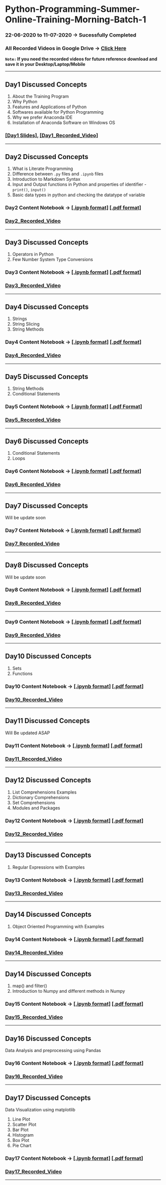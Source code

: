 # Python-Programming-Summer-Online-Training-Morning-Batch-1
### 22-06-2020 to 11-07-2020 → Sucessfully Completed

### All Recorded Videos in Google Drive → [Click Here](https://drive.google.com/drive/folders/1PLV5TZ4q9DJ375ThQ_SVPCf23oxZ4d5U?usp=sharing)


**`Note:` If you need the recorded videos for future reference download and save it in your Desktop/Laptop/Mobile**
**********************************
## Day1 Discussed Concepts

1. About the Training Program
1. Why Python
2. Features and Applications of Python
3. Softwares available for Python Programming
4. Why we prefer Anaconda IDE
5. Installation of Anaconda Software on Windows OS

### [[Day1 Slides]](https://github.com/AP-State-Skill-Development-Corporation/Python-SIP-Morning-Batch-1/blob/master/Day1_22June2020/Introduction_to_Python_Slides.pdf),  [[Day1_Recorded_Video]](https://transcripts.gotomeeting.com/#/s/cbd97b8f917e48f335d3a46edfc1d727c6cc24adcce1643765e413f50464b9c4)
***************************************

## Day2 Discussed Concepts
1. What is Literate Programming
2. Difference between `.py` files and  `.ipynb` files
3. Introduction to Markdown Syntax
4. Input and Output functions in Python and properties of identifier - `print()`, `input()`
6. Basic data types in python and checking the datatype of variable


### Day2 Content Notebook → [[.ipynb format]](https://github.com/AP-State-Skill-Development-Corporation/Python-SIP-Morning-Batch-1/blob/master/Day02_23June2020/Day2_23June2020.ipynb) [[.pdf format]](https://github.com/AP-State-Skill-Development-Corporation/Python-SIP-Morning-Batch-1/blob/master/Day02_23June2020/Day02_23June2020.pdf)

### [Day2_Recorded_Video](https://transcripts.gotomeeting.com/#/s/97c4b639f4e820d7ddae0abc9a8dbaf0ef795fdcf39d236ef0b600728030486c)
******************************

## Day3 Discussed Concepts
1. Operators in Python
2. Few Number System Type Conversions

### Day3 Content Notebook → [[.ipynb format]](https://github.com/AP-State-Skill-Development-Corporation/Python-SIP-Morning-Batch-1/blob/master/Day03_24June2020/Day3_24June2020.ipynb) [[.pdf format]](https://github.com/AP-State-Skill-Development-Corporation/Python-SIP-Morning-Batch-1/blob/master/Day03_24June2020/Day03_24June2020.pdf)

### [Day3_Recorded_Video](https://transcripts.gotomeeting.com/#/s/e1656c52c4658f5929c5825efb7f87265cb96b8ce7b6e2e8ded9acd495c4d78b)
***************************************************************

## Day4 Discussed Concepts
1. Strings 
2. String Slicing
3. String Methods

### Day4 Content Notebook → [[.ipynb format]](https://github.com/AP-State-Skill-Development-Corporation/Python-SIP-Morning-Batch-1/blob/master/Day04_25June2020/Day04_25June2020.ipynb) [[.pdf format]](https://github.com/AP-State-Skill-Development-Corporation/Python-SIP-Morning-Batch-1/tree/master/Day01_22June2020)

### [Day4_Recorded_Video](https://transcripts.gotomeeting.com/#/s/986d0b2144cccde771107bdfc80412f18a99288a166f2690dc130ae49b436904)
***************************************************************


## Day5 Discussed Concepts

1. String Methods
2. Conditional Statements

### Day5 Content Notebook → [[.ipynb format]](https://github.com/AP-State-Skill-Development-Corporation/Python-SIP-Morning-Batch-1/blob/master/Day05_26June2020/Day-5.ipynb) [[.pdf Format]](https://github.com/AP-State-Skill-Development-Corporation/Python-SIP-Morning-Batch-1/blob/master/Day05_26June2020/Day-5%20-%20Jupyter%20Notebook.pdf)

### [Day5_Recorded_Video](https://transcripts.gotomeeting.com/#/s/caa79934ef6be3a5135feefe301e1bf399d5a66d5ea3607c57e2b983552e032f)
***************************************************************

## Day6 Discussed Concepts

1. Conditional Statements
2. Loops

### Day6 Content Notebook → [[.ipynb format]](https://github.com/AP-State-Skill-Development-Corporation/Python-SIP-Morning-Batch-1/blob/master/Day06_27June2020/Day-6.ipynb) [[.pdf format]](https://github.com/AP-State-Skill-Development-Corporation/Python-SIP-Morning-Batch-1/blob/master/Day06_27June2020/Day-6%20-%20Jupyter%20Notebook.pdf)

### [Day6_Recorded_Video](https://transcripts.gotomeeting.com/#/s/ceb8f142653933979c49ff069817628e64a57e662d0d24ff3d094771d2174f71)
***************************************************************


## Day7 Discussed Concepts

Will be update soon

### Day7 Content Notebook → [[.ipynb format]](https://github.com/AP-State-Skill-Development-Corporation/Python-SIP-Morning-Batch-1/blob/master/Day-7%20%5B29-6-2020%5D/Day-7.ipynb) [[.pdf format]](https://github.com/AP-State-Skill-Development-Corporation/Python-SIP-Morning-Batch-1/blob/master/Day-7%20%5B29-6-2020%5D/Day-7%20-%20%5B29-6-2020%5D.pdf)

### [Day7_Recorded_Video](https://transcripts.gotomeeting.com/#/s/de03713a367d6208508726b5568a8c19b437d98013f42d0fc0743eba5a09e9b0)
***************************************************************

## Day8 Discussed Concepts

Will be update soon

### Day8 Content Notebook → [[.ipynb format]](https://github.com/AP-State-Skill-Development-Corporation/Python-SIP-Morning-Batch-1/blob/master/Day-8%20%5B30-6-2020%5D/Day-8.ipynb) [[.pdf format]](https://github.com/AP-State-Skill-Development-Corporation/Python-SIP-Morning-Batch-1/blob/master/Day-8%20%5B30-6-2020%5D/Day-8%20-%20%5B30-6-2020%5D.pdf)

### [Day8_Recorded_Video](https://transcripts.gotomeeting.com/#/s/2fa45e0baede322cc229d855bf332b01854f7632d9d76242646fe0b913d5c52c)
*****************************

### Day9 Content Notebook → [[.ipynb format]](https://github.com/AP-State-Skill-Development-Corporation/Python-SIP-Morning-Batch-1/blob/master/Day09_01July2020/Day-9%20%5B1-7-2020%5D.ipynb) [[.pdf format]](https://github.com/AP-State-Skill-Development-Corporation/Python-SIP-Morning-Batch-1/blob/master/Day09_01July2020/Day-9%20%5B1-7-2020%5D.pdf)

### [Day9_Recorded_Video](https://transcripts.gotomeeting.com/#/s/a738119b1efad00b09a6a1409b08ae24b5321adc574ed24372bc5ea5f387cafe)
*****************************


## Day10 Discussed Concepts

1. Sets
2. Functions

### Day10 Content Notebook → [[.ipynb format]](https://github.com/AP-State-Skill-Development-Corporation/Python-SIP-Morning-Batch-1/blob/master/Day10_02July2020/Day-10.ipynb) [[.pdf format]](https://github.com/AP-State-Skill-Development-Corporation/Python-SIP-Morning-Batch-1/blob/master/Day10_02July2020/Day-10%20-%20Jupyter%20Notebook.pdf)
### [Day10_Recorded_Video](https://transcripts.gotomeeting.com/#/s/b9e71dc322983db722e7e1cc82cefd9a8f41715542fd4b0912c78b90b45dd21e)

***************************************************************
## Day11 Discussed Concepts

Will  Be updated ASAP

### Day11 Content Notebook  → [[.ipynb format]](https://github.com/AP-State-Skill-Development-Corporation/Python-SIP-Morning-Batch-1/blob/master/Day11_03July2020/Day11_03July2020.ipynb) [[.pdf format]](https://github.com/AP-State-Skill-Development-Corporation/Python-SIP-Morning-Batch-1/blob/master/Day11_03July2020/Day11_03July2020.pdf)
### [Day11_Recorded_Video](https://transcripts.gotomeeting.com/#/s/4388924addf45cd99373f47500b6070288d99046eebd7d66d2ec2a063ebdfbab)

***************************************************************
## Day12 Discussed Concepts

1. List Comprehensions Examples
2. Dictionary Comprehensions
3. Set Comprehensions
4. Modules and Packages

### Day12 Content Notebook → [[.ipynb format]](https://github.com/AP-State-Skill-Development-Corporation/Python-SIP-Morning-Batch-1/blob/master/Day12_04July2020/Day12_04July2020.ipynb) [[.pdf format]](https://github.com/AP-State-Skill-Development-Corporation/Python-SIP-Morning-Batch-1/blob/master/Day12_04July2020/Day12_04July2020.pdf)
### [Day12_Recorded_Video](https://transcripts.gotomeeting.com/#/s/879a762635e83411731c28575884c61b57c86ce038e6267b61d362dc8aa60060)

***************************************************************

## Day13 Discussed Concepts

1. Regular Expressions with Examples

### Day13 Content Notebook → [[.ipynb format]](https://github.com/AP-State-Skill-Development-Corporation/Python-SIP-Morning-Batch-1/blob/master/Day13_06July2020/Day13_06July2020.ipynb) [[.pdf format]](https://github.com/AP-State-Skill-Development-Corporation/Python-SIP-Morning-Batch-1/blob/master/Day13_06July2020/Day13_06July2020.pdf)
### [Day13_Recorded_Video](https://transcripts.gotomeeting.com/#/s/29cc7ba24481caed62104a6a0ed030e110c067f6441c94bf79fcc0c2af484421)

***************************************************************
## Day14 Discussed Concepts

1. Object Oriented Programming with Examples

### Day14 Content Notebook → [[.ipynb format]](https://github.com/AP-State-Skill-Development-Corporation/Python-SIP-Morning-Batch-1/blob/master/Day14_07July2020/Day14_07July2020.ipynb) [[.pdf format]](https://github.com/AP-State-Skill-Development-Corporation/Python-SIP-Morning-Batch-1/blob/master/Day14_07July2020/Day14_07July2020.pdf)
### [Day14_Recorded_Video](https://transcripts.gotomeeting.com/#/s/312d2f395be97d1014f85bab1f41ade4563fabbe60a1e98c6b0bc1b9aac89b17)

***************************************************************
## Day14 Discussed Concepts

1. map() and filter()
2. Introduction to Numpy and different methods in Numpy

### Day15 Content Notebook → [[.ipynb format]](https://github.com/AP-State-Skill-Development-Corporation/Python-SIP-Morning-Batch-1/blob/master/Day15_08July2020/Day15_08July2020.ipynb) [[.pdf format]](https://github.com/AP-State-Skill-Development-Corporation/Python-SIP-Morning-Batch-1/blob/master/Day15_08July2020/Day15_08July2020.pdf)
### [Day15_Recorded_Video](https://transcripts.gotomeeting.com/#/s/06a2892c54e36a3bc6349d70ea068d5c3b2728745f3c26dc6d7bde255e60e4b7)

***************************************************************

## Day16 Discussed Concepts

Data Analysis and preprocessing using Pandas

### Day16 Content Notebook → [[.ipynb format]](https://github.com/AP-State-Skill-Development-Corporation/Python-SIP-Morning-Batch-1/blob/master/Day16_09July2020/Day16_09July2020.ipynb) [[.pdf format]](https://github.com/AP-State-Skill-Development-Corporation/Python-SIP-Morning-Batch-1/blob/master/Day16_09July2020/Day16_09July2020.pdf)


### [Day16_Recorded_Video](https://transcripts.gotomeeting.com/#/s/8f2c697d24e7dbeb4d981dff4b938d8adfb8e15c9fabe3f4eb3d38390a40d886)

***************************************************************

## Day17 Discussed Concepts

Data Visualization using matplotlib
1. Line Plot
2. Scatter Plot
3. Bar Plot
4. Histogram
5. Box Plot
6. Pie Chart


### Day17 Content Notebook → [[.ipynb format]](https://github.com/AP-State-Skill-Development-Corporation/Python-SIP-Morning-Batch-1/blob/master/Day17_10July2020/Day17_10July2020.ipynb) [[.pdf format]](https://github.com/AP-State-Skill-Development-Corporation/Python-SIP-Morning-Batch-1/blob/master/Day17_10July2020/Day17_10July2020.pdf)


### [Day17_Recorded_Video](https://transcripts.gotomeeting.com/#/s/1c9e47fcbc937f2480cb0fb091f62410b6556025a8836e9e0debfb986207ab06)

***************************************************************

